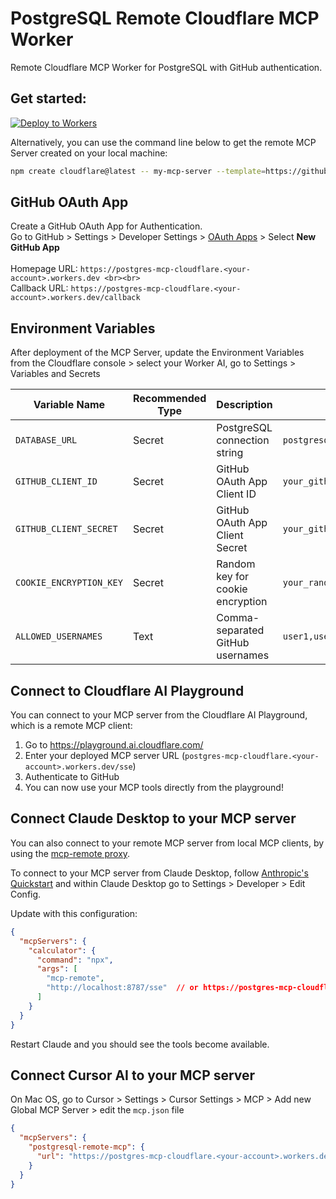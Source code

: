 # PostgreSQL Remote Cloudflare MCP Worker
Remote Cloudflare MCP Worker for PostgreSQL with GitHub authentication.

## Get started: 
[![Deploy to Workers](https://deploy.workers.cloudflare.com/button)](https://deploy.workers.cloudflare.com/?url=https://github.com/Stratus-Cyber/postgres-mcp-cloudflare)

Alternatively, you can use the command line below to get the remote MCP Server created on your local machine:

```bash
npm create cloudflare@latest -- my-mcp-server --template=https://github.com/Stratus-Cyber/postgres-mcp-cloudflare.git
```
## GitHub OAuth App
Create a GitHub OAuth App for Authentication. <br>
Go to GitHub > Settings > Developer Settings > [OAuth Apps](https://github.com/settings/apps) > Select <b>New GitHub App</b> <br><br>
Homepage URL: `https://postgres-mcp-cloudflare.<your-account>.workers.dev <br><br>`<br>
Callback URL: `https://postgres-mcp-cloudflare.<your-account>.workers.dev/callback` <br>

## Environment Variables
After deployment of the MCP Server, update the Environment Variables from the Cloudflare console > select your Worker AI, go to Settings > Variables and Secrets

| Variable Name | Recommended Type | Description | Example Value |
|---------------|------|-------------|---------------|
| `DATABASE_URL` | Secret | PostgreSQL connection string | `postgresql://user:password@host:5432/database` |
| `GITHUB_CLIENT_ID` | Secret | GitHub OAuth App Client ID | `your_github_client_id` |
| `GITHUB_CLIENT_SECRET` | Secret | GitHub OAuth App Client Secret | `your_github_client_secret` |
| `COOKIE_ENCRYPTION_KEY` | Secret | Random key for cookie encryption | `your_random_32_char_key` |
| `ALLOWED_USERNAMES` | Text | Comma-separated GitHub usernames | `user1,user2,user3` |

## Connect to Cloudflare AI Playground

You can connect to your MCP server from the Cloudflare AI Playground, which is a remote MCP client:

1. Go to https://playground.ai.cloudflare.com/
2. Enter your deployed MCP server URL (`postgres-mcp-cloudflare.<your-account>.workers.dev/sse`)
3. Authenticate to GitHub
4. You can now use your MCP tools directly from the playground!

## Connect Claude Desktop to your MCP server

You can also connect to your remote MCP server from local MCP clients, by using the [mcp-remote proxy](https://www.npmjs.com/package/mcp-remote). 

To connect to your MCP server from Claude Desktop, follow [Anthropic's Quickstart](https://modelcontextprotocol.io/quickstart/user) and within Claude Desktop go to Settings > Developer > Edit Config.

Update with this configuration:

```json
{
  "mcpServers": {
    "calculator": {
      "command": "npx",
      "args": [
        "mcp-remote",
        "http://localhost:8787/sse"  // or https://postgres-mcp-cloudflare.<your-account>.workers.dev/sse
      ]
    }
  }
}
```

Restart Claude and you should see the tools become available. 

## Connect Cursor AI to your MCP server

On Mac OS, go to Cursor > Settings > Cursor Settings > MCP > Add new Global MCP Server > edit the `mcp.json` file

```json
{
  "mcpServers": {
    "postgresql-remote-mcp": {
      "url": "https://postgres-mcp-cloudflare.<your-account>.workers.dev/sse"
    }
  }
}
```